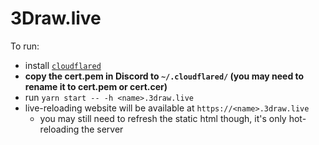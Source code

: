 # 3Draw.live

To run: 
- install [`cloudflared`](https://developers.cloudflare.com/cloudflare-one/connections/connect-apps/install-and-setup/installation/#macos)
- **copy the cert.pem in Discord to `~/.cloudflared/` (you may need to rename it to cert.pem or cert.cer)**
- run `yarn start -- -h <name>.3draw.live`
- live-reloading website will be available at `https://<name>.3draw.live`
  - you may still need to refresh the static html though, it's only hot-reloading the server
